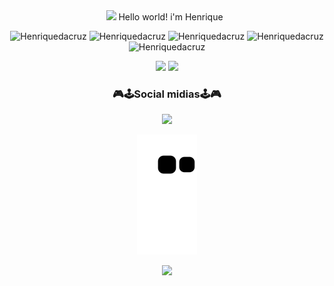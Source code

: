 <div align="center">
  <img src="https://github.com/TheDudeThatCode/TheDudeThatCode/blob/master/Assets/Hi.gif" width="29px"> Hello world! i'm Henrique &nbsp;
  
  ![Henriquedacruz](https://img.shields.io/badge/HTML-239120?style=for-the-badge&logo=html5&logoColor=white)
  ![Henriquedacruz](https://img.shields.io/badge/CSS-239120?&style=for-the-badge&logo=css3&logoColor=white)
  ![Henriquedacruz](https://img.shields.io/badge/JavaScript-F7DF1E?style=for-the-badge&logo=javascript&logoColor=black)
  ![Henriquedacruz](https://img.shields.io/badge/Python-14354C?style=for-the-badge&logo=python&logoColor=white)
  ![Henriquedacruz](https://img.shields.io/badge/Java-ED8B00?style=for-the-badge&logo=java&logoColor=white)


 <div align="center">
  <img height="130em" src="https://github-readme-stats.vercel.app/api?username=Henriquedacruz&show_icons=true&theme=aura_dark" style="max-width:100%;">
   <img height="130em" src="https://github-readme-stats.vercel.app/api/top-langs/?username=Henriquedacruz&layout=compact&theme=aura_dark" style="max-width:100%;">
</div>
  
<div align="center">
  <h3>🎮🕹Social midias🕹🎮</h3>
  <p>
  <a target="_blank" href="https://www.linkedin.com/in/antonio-henrique-silva-da-cruz-a6a943206/"><img src="https://img.shields.io/badge/LinkedIn-0077B5?style=for-the-badge&logo=linkedin&logoColor=white"></a>  
  </a>
 </a>
   </p> 
 </div>
 
 ![snake gif](https://github.com/Henriquedacruz/Henriquedacruz/blob/output/github-contribution-grid-snake.svg)
  


<div align="center">
     <img widht="130em" height="130em" src="https://github.com/TheDudeThatCode/TheDudeThatCode/blob/master/Assets/dino.gif">
</div>
